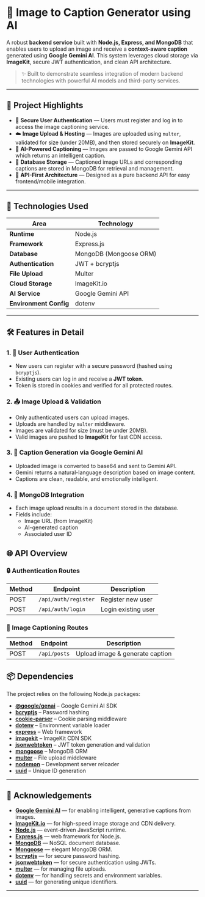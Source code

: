 # 🧠 Image to Caption Generator using AI

A robust **backend service** built with **Node.js, Express, and MongoDB** that enables users to upload an image and receive a **context-aware caption** generated using **Google Gemini AI**. This system leverages cloud storage via **ImageKit**, secure JWT authentication, and clean API architecture.

> ✨ Built to demonstrate seamless integration of modern backend technologies with powerful AI models and third-party services.

---

## 📸 Project Highlights

- 🔐 **Secure User Authentication** — Users must register and log in to access the image captioning service.
- ☁️ **Image Upload & Hosting** — Images are uploaded using `multer`, validated for size (under 20MB), and then stored securely on **ImageKit**.
- 🤖 **AI-Powered Captioning** — Images are passed to Google Gemini API which returns an intelligent caption.
- 🧾 **Database Storage** — Captioned image URLs and corresponding captions are stored in MongoDB for retrieval and management.
- 🔄 **API-First Architecture** — Designed as a pure backend API for easy frontend/mobile integration.

---

## 🧰 Technologies Used

| Area            | Technology               |
|------------------|--------------------------|
| **Runtime**      | Node.js                  |
| **Framework**    | Express.js               |
| **Database**     | MongoDB (Mongoose ORM)   |
| **Authentication** | JWT + bcryptjs         |
| **File Upload**  | Multer                   |
| **Cloud Storage**| ImageKit.io              |
| **AI Service**   | Google Gemini API        |
| **Environment Config** | dotenv             |

---

## 🛠️ Features in Detail

### 1. 🔐 User Authentication
- New users can register with a secure password (hashed using `bcryptjs`).
- Existing users can log in and receive a **JWT token**.
- Token is stored in cookies and verified for all protected routes.

### 2. 📤 Image Upload & Validation
- Only authenticated users can upload images.
- Uploads are handled by `multer` middleware.
- Images are validated for size (must be under 20MB).
- Valid images are pushed to **ImageKit** for fast CDN access.

### 3. 🤖 Caption Generation via Google Gemini AI
- Uploaded image is converted to base64 and sent to Gemini API.
- Gemini returns a natural-language description based on image content.
- Captions are clean, readable, and emotionally intelligent.

### 4. 📁 MongoDB Integration
- Each image upload results in a document stored in the database.
- Fields include:
  - Image URL (from ImageKit)
  - AI-generated caption
  - Associated user ID



## 🌐 API Overview

### 🔒 Authentication Routes

| Method | Endpoint         | Description              |
|--------|------------------|--------------------------|
| POST   | `/api/auth/register` | Register new user       |
| POST   | `/api/auth/login`    | Login existing user     |


### 📸 Image Captioning Routes

| Method | Endpoint            | Description                          |
|--------|---------------------|--------------------------------------|
| POST   | `/api/posts` | Upload image & generate caption      |


## 📦 Dependencies

The project relies on the following Node.js packages:

- **[@google/genai](https://www.npmjs.com/package/@google/genai)** – Google Gemini AI SDK
- **[bcryptjs](https://www.npmjs.com/package/bcryptjs)** – Password hashing
- **[cookie-parser](https://www.npmjs.com/package/cookie-parser)** – Cookie parsing middleware
- **[dotenv](https://www.npmjs.com/package/dotenv)** – Environment variable loader
- **[express](https://www.npmjs.com/package/express)** – Web framework
- **[imagekit](https://www.npmjs.com/package/imagekit)** – ImageKit CDN SDK
- **[jsonwebtoken](https://www.npmjs.com/package/jsonwebtoken)** – JWT token generation and validation
- **[mongoose](https://www.npmjs.com/package/mongoose)** – MongoDB ORM
- **[multer](https://www.npmjs.com/package/multer)** – File upload middleware
- **[nodemon](https://www.npmjs.com/package/nodemon)** – Development server reloader
- **[uuid](https://www.npmjs.com/package/uuid)** – Unique ID generation

---

## 🧠 Acknowledgements

- [**Google Gemini AI**](https://ai.google.dev/) — for enabling intelligent, generative captions from images.
- [**ImageKit.io**](https://imagekit.io/) — for high-speed image storage and CDN delivery.
- [**Node.js**](https://nodejs.org/) — event-driven JavaScript runtime.
- [**Express.js**](https://expressjs.com/) — web framework for Node.js.
- [**MongoDB**](https://www.mongodb.com/) — NoSQL document database.
- [**Mongoose**](https://mongoosejs.com/) — elegant MongoDB ORM.
- [**bcryptjs**](https://www.npmjs.com/package/bcryptjs) — for secure password hashing.
- [**jsonwebtoken**](https://www.npmjs.com/package/jsonwebtoken) — for secure authentication using JWTs.
- [**multer**](https://www.npmjs.com/package/multer) — for managing file uploads.
- [**dotenv**](https://www.npmjs.com/package/dotenv) — for handling secrets and environment variables.
- [**uuid**](https://www.npmjs.com/package/uuid) — for generating unique identifiers.

---

